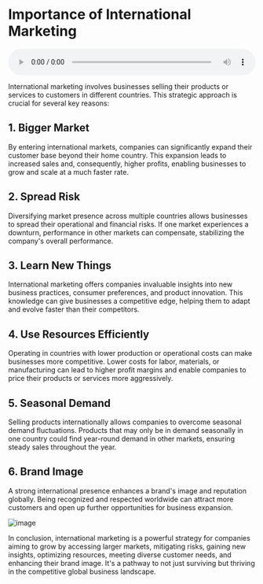 # Importance of International Marketing

<audio controls style="width: 100%;">
  <source src="../../../../../audio/4th_sem/IM/Unit-1 Introduction to Global Marketing/1.d Importance of International Marketing.mp3" type="audio/mpeg">
  Your browser does not support the audio element.
</audio>


International marketing involves businesses selling their products or services to customers in different countries. This strategic approach is crucial for several key reasons:

## 1. Bigger Market
By entering international markets, companies can significantly expand their customer base beyond their home country. This expansion leads to increased sales and, consequently, higher profits, enabling businesses to grow and scale at a much faster rate.

## 2. Spread Risk
Diversifying market presence across multiple countries allows businesses to spread their operational and financial risks. If one market experiences a downturn, performance in other markets can compensate, stabilizing the company's overall performance.

## 3. Learn New Things
International marketing offers companies invaluable insights into new business practices, consumer preferences, and product innovation. This knowledge can give businesses a competitive edge, helping them to adapt and evolve faster than their competitors.

## 4. Use Resources Efficiently
Operating in countries with lower production or operational costs can make businesses more competitive. Lower costs for labor, materials, or manufacturing can lead to higher profit margins and enable companies to price their products or services more aggressively.

## 5. Seasonal Demand
Selling products internationally allows companies to overcome seasonal demand fluctuations. Products that may only be in demand seasonally in one country could find year-round demand in other markets, ensuring steady sales throughout the year.

## 6. Brand Image
A strong international presence enhances a brand's image and reputation globally. Being recognized and respected worldwide can attract more customers and open up further opportunities for business expansion.

![image](https://github.com/Collegehive/Notes/assets/159722383/4df65612-9964-4859-8c35-9a96532fface)

In conclusion, international marketing is a powerful strategy for companies aiming to grow by accessing larger markets, mitigating risks, gaining new insights, optimizing resources, meeting diverse customer needs, and enhancing their brand image. It's a pathway to not just surviving but thriving in the competitive global business landscape.


